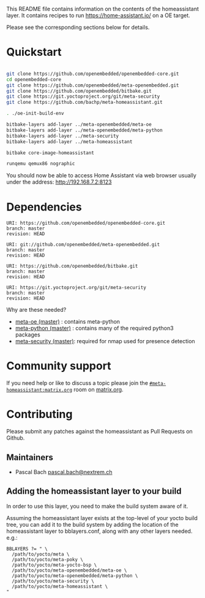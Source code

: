 This README file contains information on the contents of the
homeassistant layer. It contains recipes to run https://home-assistant.io/
on a OE target.

Please see the corresponding sections below for details.

# Quickstart

```sh

git clone https://github.com/openembedded/openembedded-core.git
cd openembedded-core
git clone https://github.com/openembedded/meta-openembedded.git
git clone https://github.com/openembedded/bitbake.git
git clone https://git.yoctoproject.org/git/meta-security
git clone https://github.com/bachp/meta-homeassistant.git

. ./oe-init-build-env

bitbake-layers add-layer ../meta-openembedded/meta-oe
bitbake-layers add-layer ../meta-openembedded/meta-python
bitbake-layers add-layer ../meta-security
bitbake-layers add-layer ../meta-homeassistant

bitbake core-image-homeassistant

runqemu qemux86 nographic

```

You should now be able to access Home Assistant via web browser usually under the address: http://192.168.7.2:8123

# Dependencies

```
URI: https://github.com/openembedded/openembedded-core.git
branch: master
revision: HEAD

URI: git://github.com/openembedded/meta-openembedded.git
branch: master
revision: HEAD

URI: https://github.com/openembedded/bitbake.git
branch: master
revision: HEAD

URI: https://git.yoctoproject.org/git/meta-security
branch: master
revision: HEAD

```

Why are these needed?

- [meta-oe (master)](https://github.com/openembedded/meta-openembedded/tree/master/meta-oe) : contains meta-python
- [meta-python (master)](https://github.com/openembedded/meta-openembedded/tree/master/meta-python) : contains many of the required python3 packages
- [meta-security (master)](http://git.yoctoproject.org/cgit/cgit.cgi/meta-security): required for nmap used for presence detection

# Community support

If you need help or like to discuss a topic please join the [`#meta-homeassistant:matrix.org`](https://riot.im/app/#/room/#meta-homeassistant:matrix.org) room on [matrix.org](https://matrix.org/).

# Contributing

Please submit any patches against the homeassistant as Pull Requests on Github.

## Maintainers

* Pascal Bach <pascal.bach@nextrem.ch>

## Adding the homeassistant layer to your build

In order to use this layer, you need to make the build system aware of
it.

Assuming the homeassistant layer exists at the top-level of your
yocto build tree, you can add it to the build system by adding the
location of the homeassistant layer to bblayers.conf, along with any
other layers needed. e.g.:

```
BBLAYERS ?= " \
  /path/to/yocto/meta \
  /path/to/yocto/meta-poky \
  /path/to/yocto/meta-yocto-bsp \
  /path/to/yocto/meta-openembedded/meta-oe \
  /path/to/yocto/meta-openembedded/meta-python \
  /path/to/yocto/meta-security \
  /path/to/yocto/meta-homeassistant \
"
 ```
